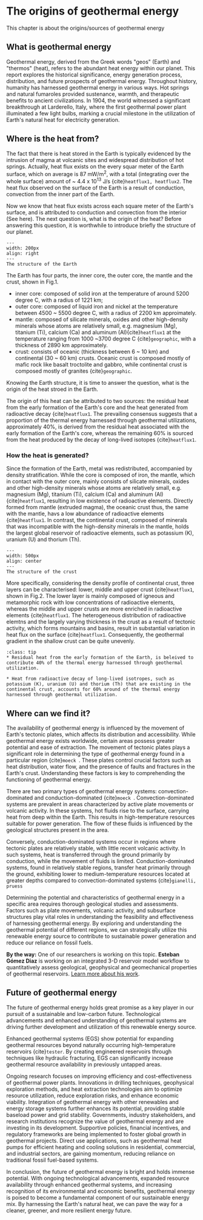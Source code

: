 # The origins of geothermal energy

This chapter is about the origins/sources of geothermal energy
## What is geothermal energy

Geothermal energy, derived from the Greek words "geos" (Earth) and "thermos" (heat), refers to the abundant heat energy within our planet. This report explores the historical significance, energy generation process, distribution, and future prospects of geothermal energy.
Throughout history, humanity has harnessed geothermal energy in various ways. Hot springs and natural fumaroles provided sustenance, warmth, and therapeutic benefits to ancient civilizations. In 1904, the world witnessed a significant breakthrough at Larderello, Italy, where the first geothermal power plant illuminated a few light bulbs, marking a crucial milestone in the utilization of Earth's natural heat for electricity generation.


## Where is the heat from?
The fact that there is heat stored in the Earth is typically evidenced by the intrusion of magma at volcanic sites and widespread distribution of hot springs. Actually, heat flux exists on the every squar meter of the Earth surface, which on average is 87 mW/m<sup>2</sup>, with a total (integrating over the whole surface) amount of ~ 4.4 x 10<sup>13</sup> J/s {cite}`heatflux1, heatflux2`. The heat flux observed on the surface of the Earth is a result of conduction, convection from the inner part of the Earth. 

Now we know that heat flux exists across each square meter of the Earth's surface, and is attributed to conduction and convection from the interior (See here). The next question is, what is the origin of the heat? Before answering this question, it is worthwhile to introduce briefly the structure of our planet.

```{figure} ../GeothermalEnergy/Origin_pictures/Earth_structure.png
---
width: 200px
align: right
---
The structure of the Earth
```


The Earth has four parts, the inner core, the outer core, the mantle and the crust, shown in Fig.1.
 * inner core: composed of solid iron at the temperature of around 5200 degree C,  with a radius of 1221 km;
 * outer core: composed of liquid iron and nickel at the temperature between 4500 ~ 5500 degree C, with a radius of 2200 km approimately.
 * mantle: composed of silicate minerals, oxides and other high-density minerals whose atoms are relatively small, e.g. magnesium (Mg), titanium (Ti), calcium (Ca) and aluminum (Al){cite}`heatflux1` at the temperature ranging from 1000 ~3700 degree C {cite}`geographic`, with a thickness of 2890 km approximately.
 * crust: consists of oceanic (thickness between 6 ~ 10 km) and continental (30 ~ 60 km) crusts. Oceanic crust is composed mostly of mafic rock like basalt troctolite and gabbro, while continental crust is composed mostly of granites {cite}`geographic`.


Knowing the Earth structure, it is time to answer the question, what is the origin of the heat stroed in the Earth.

The origin of this heat can be attributed to two sources: the residual heat from the early formation of the Earth's core and the heat generated from radioactive decay {cite}`heatflux1`. The prevailing consensus suggests that a proportion of the thermal energy harnessed through geothermal utilizations, approximately 40%, is derived from the residual heat associated with the early formation of the Earth's core, whereas the remaining 60% is sourced from the heat produced by the decay of long-lived isotopes {cite}`heatflux1`.


### How the heat is generated?
Since the formation of the Earth, metal was redistributed, accompanied by density stratification. While the core is composed of iron, the mantle, which in contact with the outer core, mainly consists of silicate minerals, oxides and other high-density minerals whose atoms are relatively small, e.g. magnesium (Mg), titanium (Ti), calcium (Ca) and aluminum (Al){cite}`heatflux1`, resulting in low existence of radioactive elements. Directly formed from mantle (extruded magma), the oceanic crust  thus, the same with the mantle, havs a low abundance of radioactive elements {cite}`heatflux1`. In contrast, the continental crust, composed of minerals that was incompatible with the high-density minerals in the mantle, holds the largest global reservoir of radioactive elements, such as potassium (K), uranium (U) and thorium (Th). 

```{figure} ../GeothermalEnergy/Origin_pictures/crust.png
---
width: 500px
align: center
---
The structure of the crust
```

More specifically, considering the density profile of continental crust, three layers can be characterised: lower, middle and upper crust {cite}`heatflux1`, shown in Fig.2. The lower layer is mainly composed of igneous and metamorphic rock with low concentrations of radioactive elements, whereas the middle and upper crusts are more enriched in radioactive elements {cite}`heatflux1`. The heterogeneous distribution of radioactive elemtns and the largely varying thickness in the crust as a result of tectonic activity, which forms mountains and basins, result in substantial variation in heat flux on the surface {cite}`heatflux1`. Consequently, the geothermal gradient in the shallow crust can be quite unevenly.


`````{admonition} The geothermal heat source 
:class: tip
* Residual heat from the early formation of the Earth, is beleived to contribute 40% of the thermal energy harnessed through geothermal utilization.

* Heat from radioactive decay of long-lived isotropes, such as potassium (K), uranium (U) and thorium (Th) that are existing in the continental crust, accounts for 60% around of the thermal energy harnessed through geothermal utilization.

`````

## Where can we find it?

The availability of geothermal energy is influenced by the movement of Earth's tectonic plates, which affects its distribution and accessibility. While geothermal energy exists worldwide, certain areas possess greater potential and ease of extraction. The movement of tectonic plates plays a significant role in determining the type of geothermal energy found in a particular region {cite}`moeck `. These plates control crucial factors such as heat distribution, water flow, and the presence of faults and fractures in the Earth's crust. Understanding these factors is key to comprehending the functioning of geothermal energy.

There are two primary types of geothermal energy systems: convection-dominated and conduction-dominated {cite}`moeck `. Convection-dominated systems are prevalent in areas characterized by active plate movements or volcanic activity. In these systems, hot fluids rise to the surface, carrying heat from deep within the Earth. This results in high-temperature resources suitable for power generation. The flow of these fluids is influenced by the geological structures present in the area.

Conversely, conduction-dominated systems occur in regions where tectonic plates are relatively stable, with little recent volcanic activity. In such systems, heat is transferred through the ground primarily by conduction, while the movement of fluids is limited. Conduction-dominated systems, found in relatively stable regions, transfer heat primarily through the ground, exhibiting lower to medium-temperature resources located at greater depths compared to convection-dominated systems {cite}`gianelli, pruess `

Determining the potential and characteristics of geothermal energy in a specific area requires thorough geological studies and assessments. Factors such as plate movements, volcanic activity, and subsurface structures play vital roles in understanding the feasibility and effectiveness of harnessing geothermal energy. By exploring and understanding the geothermal potential of different regions, we can strategically utilize this renewable energy source to contribute to sustainable power generation and reduce our reliance on fossil fuels.

<div class="alert alert-block alert-info">
<b>By the way:</b> One of our researchers is working on this topic. <b>Esteban Gómez Diaz</b> is working on an integrated 3-D reservoir model workflow to quantitatively assess geological, geophysical and geomechanical properties of geothermal reservoirs. <a href="https://easygo-itn.eu/esteban-gomez-diaz/">Learn more about his work</a>.
</div>

## Future of geothermal energy
The future of geothermal energy holds great promise as a key player in our pursuit of a sustainable and low-carbon future. Technological advancements and enhanced understanding of geothermal systems are driving further development and utilization of this renewable energy source.

Enhanced geothermal systems (EGS) show potential for expanding geothermal resources beyond naturally occurring high-temperature reservoirs {cite}`tester`. By creating engineered reservoirs through techniques like hydraulic fracturing, EGS can significantly increase geothermal resource availability in previously untapped areas.

Ongoing research focuses on improving efficiency and cost-effectiveness of geothermal power plants. Innovations in drilling techniques, geophysical exploration methods, and heat extraction technologies aim to optimize resource utilization, reduce exploration risks, and enhance economic viability. Integration of geothermal energy with other renewables and energy storage systems further enhances its potential, providing stable baseload power and grid stability.
Governments, industry stakeholders, and research institutions recognize the value of geothermal energy and are investing in its development. Supportive policies, financial incentives, and regulatory frameworks are being implemented to foster global growth in geothermal projects. Direct use applications, such as geothermal heat pumps for efficient heating and cooling solutions in residential, commercial, and industrial sectors, are gaining momentum, reducing reliance on traditional fossil fuel-based systems.

In conclusion, the future of geothermal energy is bright and holds immense potential. With ongoing technological advancements, expanded resource availability through enhanced geothermal systems, and increasing recognition of its environmental and economic benefits, geothermal energy is poised to become a fundamental component of our sustainable energy mix. By harnessing the Earth's natural heat, we can pave the way for a cleaner, greener, and more resilient energy future.

